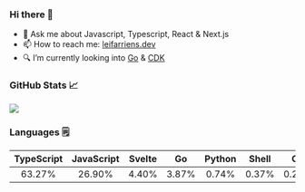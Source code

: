 ### Hi there 👋

- 💬 Ask me about Javascript, Typescript, React & Next.js
- 📫 How to reach me: [leifarriens.dev](https://leifarriens.dev)
- 🔍 I’m currently looking into [Go](https://go.dev) & [CDK](https://github.com/aws/aws-cdk)

### GitHub Stats 📈

<picture>
    <source
      srcset="https://github-readme-stats-rosy-psi.vercel.app/api?username=leifarriens&show_icons=true&hide_title=true&hide_rank=true&count_private=true&disable_animations=true&theme=github_dark"
      media="(prefers-color-scheme: dark)"
    />
    <source
      srcset="https://github-readme-stats-rosy-psi.vercel.app/api?username=leifarriens&show_icons=true&hide_title=true&hide_rank=true&count_private=true&disable_animations=true"
      media="(prefers-color-scheme: light), (prefers-color-scheme: no-preference)"
    />
    <img src="https://github-readme-stats-rosy-psi.vercel.app/api?username=leifarriens&show_icons=true&hide_title=true&hide_rank=true&count_private=true&disable_animations=true" />
  </picture>

### Languages 🗒️

|TypeScript|JavaScript|Svelte|Go|Python|Shell|C#|Rust|Zig|PHP|
|:---:|:---:|:---:|:---:|:---:|:---:|:---:|:---:|:---:|:---:|
|63.27%|26.90%|4.40%|3.87%|0.74%|0.37%|0.22%|0.11%|0.07%|0.06%|
